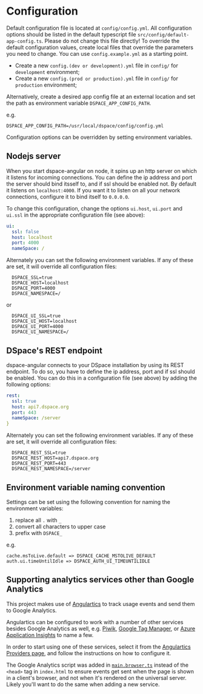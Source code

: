 # Configuration

Default configuration file is located at `config/config.yml`. All configuration options should be listed in the default typescript file `src/config/default-app-config.ts`. Please do not change this file directly! To override the default configuration values, create local files that override the parameters you need to change. You can use `config.example.yml` as a starting point.

-	Create a new `config.(dev or development).yml` file in `config/` for `development` environment;
-	Create a new `config.(prod or production).yml` file in `config/` for `production` environment;

Alternatively, create a desired app config file at an external location and set the path as environment variable `DSPACE_APP_CONFIG_PATH`.

e.g.
```
DSPACE_APP_CONFIG_PATH=/usr/local/dspace/config/config.yml
```

Configuration options can be overridden by setting environment variables.

## Nodejs server
When you start dspace-angular on node, it spins up an http server on which it listens for incoming connections. You can define the ip address and port the server should bind itsself to, and if ssl should be enabled not. By default it listens on `localhost:4000`. If you want it to listen on all your network connections, configure it to bind itself to `0.0.0.0`.

To change this configuration, change the options `ui.host`, `ui.port` and `ui.ssl` in the appropriate configuration file (see above):

```yaml
ui:
  ssl: false
  host: localhost
  port: 4000
  nameSpace: /
```

Alternately you can set the following environment variables. If any of these are set, it will override all configuration files:
```
  DSPACE_SSL=true
  DSPACE_HOST=localhost
  DSPACE_PORT=4000
  DSPACE_NAMESPACE=/
```
or
```
  DSPACE_UI_SSL=true
  DSPACE_UI_HOST=localhost
  DSPACE_UI_PORT=4000
  DSPACE_UI_NAMESPACE=/
```

## DSpace's REST endpoint
dspace-angular connects to your DSpace installation by using its REST endpoint. To do so, you have to define the ip address, port and if ssl should be enabled. You can do this in a configuration file (see above) by adding the following options:

```yaml
rest:
  ssl: true
  host: api7.dspace.org
  port: 443
  nameSpace: /server
}
```

Alternately you can set the following environment variables. If any of these are set, it will override all configuration files:
```
  DSPACE_REST_SSL=true
  DSPACE_REST_HOST=api7.dspace.org
  DSPACE_REST_PORT=443
  DSPACE_REST_NAMESPACE=/server
```

## Environment variable naming convention

Settings can be set using the following convention for naming the environment variables:

1. replace all `.` with `_`
2. convert all characters to upper case
3. prefix with `DSPACE_`

e.g.

```
cache.msToLive.default => DSPACE_CACHE_MSTOLIVE_DEFAULT
auth.ui.timeUntilIdle => DSPACE_AUTH_UI_TIMEUNTILIDLE
```

## Supporting analytics services other than Google Analytics
This project makes use of [Angulartics](https://angulartics.github.io/angulartics2/) to track usage events and send them to Google Analytics. 

Angulartics can be configured to work with a number of other services besides Google Analytics as well, e.g. [Piwik](https://github.com/angulartics/angulartics2/tree/master/src/lib/providers/piwik), [Google Tag Manager](https://github.com/angulartics/angulartics2/tree/master/src/lib/providers/gtm), or [Azure Application Insights](https://azure.microsoft.com/en-us/services/application-insights/) to name a few.

In order to start using one of these services, select it from the [Angulartics Providers page](https://angulartics.github.io/angulartics2/#providers), and follow the instructions on how to configure it.

The Google Analytics script was added in [`main.browser.ts`](https://github.com/DSpace/dspace-angular/blob/ff04760f4af91ac3e7add5e7424a46cb2439e874/src/main.browser.ts#L33) instead of the `<head>` tag in `index.html` to ensure events get sent when the page is shown in a client's browser, and not when it's rendered on the universal server. Likely you'll want to do the same when adding a new service.

